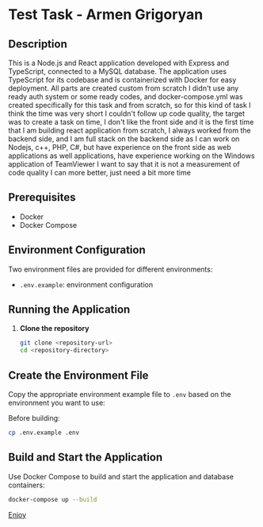# Test Task - Armen Grigoryan

## Description

This is a Node.js and React application developed with Express and TypeScript, connected to a MySQL database. The application uses TypeScript for its codebase and is containerized with Docker for easy deployment.  All parts are created custom from scratch  I didn't use any ready auth system or some ready codes, and docker-compose.yml was created specifically for this task and from scratch, so for this kind of task I think the time was very short I couldn't follow up code quality, the target was to create a task on time, I don't like the front side and it is the first time that I am building react application from scratch, I always worked from the backend side, and I am full stack on the backend side as I can work on Nodejs, c++, PHP, C#, but have experience on the front side as web applications as well applications, have experience working on the Windows application of TeamViewer
 I want to say that it is not a measurement of  code quality  I can more  better, just need a bit more time 

## Prerequisites

- Docker
- Docker Compose

## Environment Configuration

Two environment files are provided for different environments:

- `.env.example`: environment configuration

## Running the Application

1. **Clone the repository**

   ```bash
   git clone <repository-url>
   cd <repository-directory>

## Create the Environment File

Copy the appropriate environment example file to `.env` based on the environment you want to use:

Before building:
```bash
cp .env.example .env
```

## Build and Start the Application

Use Docker Compose to build and start the application and database containers:

```bash
docker-compose up --build
```

[Enjoy](http://localhost:3000)
